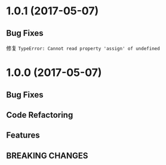 # 1.0.1 (2017-05-07)

## Bug Fixes

修复 `TypeError: Cannot read property 'assign' of undefined`

# 1.0.0 (2017-05-07)

## Bug Fixes

## Code Refactoring

## Features

## BREAKING CHANGES
